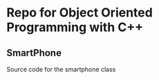 # Repo for Object Oriented Programming with C++

## SmartPhone
Source code for the smartphone class

